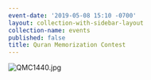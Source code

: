 ```yaml
---
event-date: '2019-05-08 15:10 -0700'
layout: collection-with-sidebar-layout
collection-name: events
published: false
title: Quran Memorization Contest
---
```

![QMC1440.jpg]({{site.baseurl}}/media/QMC1440.jpg)


